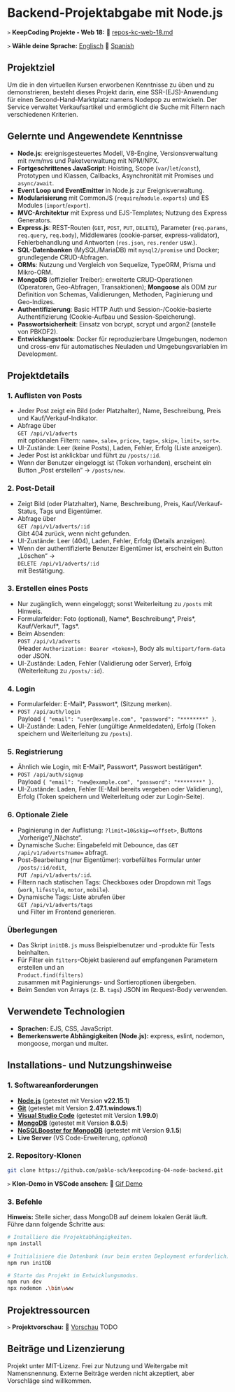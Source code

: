 # Backend-Projektabgabe mit Node.js

`>` **KeepCoding Projekte - Web 18:** 📁 [repos-kc-web-18.md](https://github.com/pablo-sch/pablo-sch/blob/main/docs/repos-kc-web-18.md)

`>` **Wähle deine Sprache:** [Englisch](README.md) 🔄 [Spanish](README.es.md)

<!-- ------------------------------------------------------------------------------------------- -->

## Projektziel

Um die in den virtuellen Kursen erworbenen Kenntnisse zu üben und zu demonstrieren, besteht dieses Projekt darin, eine SSR-(EJS)-Anwendung für einen Second-Hand-Marktplatz namens Nodepop zu entwickeln. Der Service verwaltet Verkaufsartikel und ermöglicht die Suche mit Filtern nach verschiedenen Kriterien.

<!-- ------------------------------------------------------------------------------------------- -->

## Gelernte und Angewendete Kenntnisse

- **Node.js**: ereignisgesteuertes Modell, V8-Engine, Versionsverwaltung mit nvm/nvs und Paketverwaltung mit NPM/NPX.
- **Fortgeschrittenes JavaScript**: Hoisting, Scope (`var`/`let`/`const`), Prototypen und Klassen, Callbacks, Asynchronität mit Promises und `async/await`.
- **Event Loop und EventEmitter** in Node.js zur Ereignisverwaltung.
- **Modularisierung** mit CommonJS (`require`/`module.exports`) und ES Modules (`import`/`export`).
- **MVC-Architektur** mit Express und EJS-Templates; Nutzung des Express Generators.
- **Express.js**: REST-Routen (`GET`, `POST`, `PUT`, `DELETE`), Parameter (`req.params`, `req.query`, `req.body`), Middlewares (cookie-parser, express-validator), Fehlerbehandlung und Antworten (`res.json`, `res.render` usw.).
- **SQL-Datenbanken** (MySQL/MariaDB) mit `mysql2/promise` und Docker; grundlegende CRUD-Abfragen.
- **ORMs**: Nutzung und Vergleich von Sequelize, TypeORM, Prisma und Mikro-ORM.
- **MongoDB** (offizieller Treiber): erweiterte CRUD-Operationen (Operatoren, Geo-Abfragen, Transaktionen); **Mongoose** als ODM zur Definition von Schemas, Validierungen, Methoden, Paginierung und Geo-Indizes.
- **Authentifizierung**: Basic HTTP Auth und Session-/Cookie-basierte Authentifizierung (Cookie-Aufbau und Session-Speicherung).
- **Passwortsicherheit**: Einsatz von bcrypt, scrypt und argon2 (anstelle von PBKDF2).
- **Entwicklungstools**: Docker für reproduzierbare Umgebungen, nodemon und cross-env für automatisches Neuladen und Umgebungsvariablen im Development.

<!-- ------------------------------------------------------------------------------------------- -->

## Projektdetails

### 1. Auflisten von Posts

- Jeder Post zeigt ein Bild (oder Platzhalter), Name, Beschreibung, Preis und Kauf/Verkauf-Indikator.
- Abfrage über  
  `GET /api/v1/adverts`  
  mit optionalen Filtern: `name=`, `sale=`, `price=`, `tags=`, `skip=`, `limit=`, `sort=`.
- UI-Zustände: Leer (keine Posts), Laden, Fehler, Erfolg (Liste anzeigen).
- Jeder Post ist anklickbar und führt zu `/posts/:id`.
- Wenn der Benutzer eingeloggt ist (Token vorhanden), erscheint ein Button „Post erstellen“ → `/posts/new`.

### 2. Post-Detail

- Zeigt Bild (oder Platzhalter), Name, Beschreibung, Preis, Kauf/Verkauf-Status, Tags und Eigentümer.
- Abfrage über  
  `GET /api/v1/adverts/:id`  
  Gibt 404 zurück, wenn nicht gefunden.
- UI-Zustände: Leer (404), Laden, Fehler, Erfolg (Details anzeigen).
- Wenn der authentifizierte Benutzer Eigentümer ist, erscheint ein Button „Löschen“ →  
  `DELETE /api/v1/adverts/:id`  
  mit Bestätigung.

### 3. Erstellen eines Posts

- Nur zugänglich, wenn eingeloggt; sonst Weiterleitung zu `/posts` mit Hinweis.
- Formularfelder: Foto (optional), Name*, Beschreibung*, Preis*, Kauf/Verkauf*, Tags\*.
- Beim Absenden:  
  `POST /api/v1/adverts`  
  (Header `Authorization: Bearer <token>`), Body als `multipart/form-data` oder JSON.
- UI-Zustände: Laden, Fehler (Validierung oder Server), Erfolg (Weiterleitung zu `/posts/:id`).

### 4. Login

- Formularfelder: E-Mail*, Passwort*, (Sitzung merken).
- `POST /api/auth/login`  
  Payload `{ "email": "user@example.com", "password": "********" }`.
- UI-Zustände: Laden, Fehler (ungültige Anmeldedaten), Erfolg (Token speichern und Weiterleitung zu `/posts`).

### 5. Registrierung

- Ähnlich wie Login, mit E-Mail*, Passwort*, Passwort bestätigen\*.
- `POST /api/auth/signup`  
  Payload `{ "email": "new@example.com", "password": "********" }`.
- UI-Zustände: Laden, Fehler (E-Mail bereits vergeben oder Validierung), Erfolg (Token speichern und Weiterleitung oder zur Login-Seite).

### 6. Optionale Ziele

- Paginierung in der Auflistung: `?limit=10&skip=<offset>`, Buttons „Vorherige“/„Nächste“.
- Dynamische Suche: Eingabefeld mit Debounce, das `GET /api/v1/adverts?name=` abfragt.
- Post-Bearbeitung (nur Eigentümer): vorbefülltes Formular unter `/posts/:id/edit`,  
  `PUT /api/v1/adverts/:id`.
- Filtern nach statischen Tags: Checkboxes oder Dropdown mit Tags (`work`, `lifestyle`, `motor`, `mobile`).
- Dynamische Tags: Liste abrufen über  
  `GET /api/v1/adverts/tags`  
  und Filter im Frontend generieren.

### Überlegungen

- Das Skript `initDB.js` muss Beispielbenutzer und -produkte für Tests beinhalten.
- Für Filter ein `filters`-Objekt basierend auf empfangenen Parametern erstellen und an  
  `Product.find(filters)`  
  zusammen mit Paginierungs- und Sortieroptionen übergeben.
- Beim Senden von Arrays (z. B. `tags`) JSON im Request-Body verwenden.

<!-- ------------------------------------------------------------------------------------------- -->

## Verwendete Technologien

- **Sprachen:** EJS, CSS, JavaScript.
- **Bemerkenswerte Abhängigkeiten (Node.js):** express, eslint, nodemon, mongoose, morgan und multer.

<!-- ------------------------------------------------------------------------------------------- -->

## Installations- und Nutzungshinweise

### 1. Softwareanforderungen

- **[Node.js](https://nodejs.org/en/download/)** (getestet mit Version **v22.15.1**)
- **[Git](https://git-scm.com/downloads)** (getestet mit Version **2.47.1.windows.1**)
- **[Visual Studio Code](https://code.visualstudio.com/)** (getestet mit Version **1.99.0**)
- **[MongoDB](https://www.mongodb.com/try/download/community)** (getestet mit Version **8.0.5**)
- **[NoSQLBooster for MongoDB](https://nosqlbooster.com/downloads)** (getestet mit Version **9.1.5**)
- **Live Server** (VS Code-Erweiterung, _optional_)

### 2. Repository-Klonen

```bash
git clone https://github.com/pablo-sch/keepcoding-04-node-backend.git
```

`>` **Klon-Demo in VSCode ansehen:** 🎥 [Gif Demo](https://github.com/pablo-sch/pablo-sch/blob/main/etc/clone-tutorial.gif)

### 3. Befehle

**Hinweis:** Stelle sicher, dass MongoDB auf deinem lokalen Gerät läuft.  
Führe dann folgende Schritte aus:

```sh
# Installiere die Projektabhängigkeiten.
npm install

# Initialisiere die Datenbank (nur beim ersten Deployment erforderlich).
npm run initDB

# Starte das Projekt im Entwicklungsmodus.
npm run dev
npx nodemon .\bin\www
```

<!-- ------------------------------------------------------------------------------------------- -->

## Projektressourcen

`>` **Projektvorschau:** 👀 [Vorschau](preview.md) TODO

<!-- ------------------------------------------------------------------------------------------- -->

## Beiträge und Lizenzierung

Projekt unter MIT-Lizenz. Frei zur Nutzung und Weitergabe mit Namensnennung. Externe Beiträge werden nicht akzeptiert, aber Vorschläge sind willkommen.
